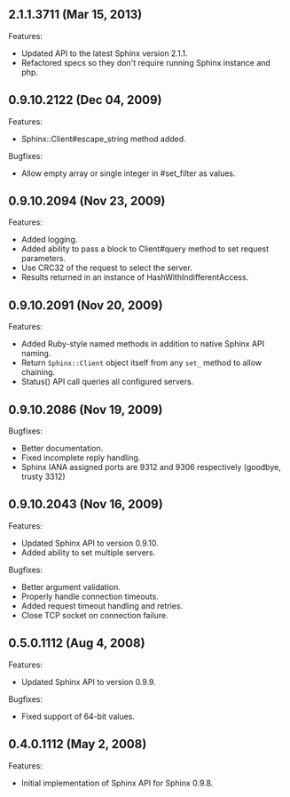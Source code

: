 ## 2.1.1.3711 (Mar 15, 2013)

Features:

  - Updated API to the latest Sphinx version 2.1.1.
  - Refactored specs so they don't require running Sphinx instance and php.

## 0.9.10.2122 (Dec 04, 2009)

Features:

  - Sphinx::Client#escape_string method added.

Bugfixes:

  - Allow empty array or single integer in #set_filter as values.

## 0.9.10.2094 (Nov 23, 2009)

Features:

  - Added logging.
  - Added ability to pass a block to Client#query method to set request parameters.
  - Use CRC32 of the request to select the server.
  - Results returned in an instance of HashWithIndifferentAccess.

## 0.9.10.2091 (Nov 20, 2009)

Features:

  - Added Ruby-style named methods in addition to native Sphinx API naming.
  - Return `Sphinx::Client` object itself from any `set_` method to allow chaining.
  - Status() API call queries all configured servers.

## 0.9.10.2086 (Nov 19, 2009)

Bugfixes:

  - Better documentation.
  - Fixed incomplete reply handling.
  - Sphinx IANA assigned ports are 9312 and 9306 respectively (goodbye, trusty 3312)

## 0.9.10.2043 (Nov 16, 2009)

Features:

  - Updated Sphinx API to version 0.9.10.
  - Added ability to set multiple servers.

Bugfixes:

  - Better argument validation.
  - Properly handle connection timeouts.
  - Added request timeout handling and retries.
  - Close TCP socket on connection failure.

## 0.5.0.1112 (Aug 4, 2008)

Features:

  - Updated Sphinx API to version 0.9.9.

Bugfixes:

  - Fixed support of 64-bit values.

## 0.4.0.1112 (May 2, 2008)

Features:

  - Initial implementation of Sphinx API for Sphinx 0.9.8.

